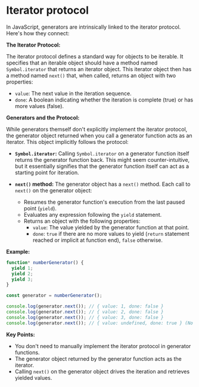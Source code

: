 # Iterator protocol

In JavaScript, generators are intrinsically linked to the iterator protocol. Here's how they connect:

**The Iterator Protocol:**

The iterator protocol defines a standard way for objects to be iterable. It specifies that an iterable object should have a method named `Symbol.iterator` that returns an iterator object. This iterator object then has a method named `next()` that, when called, returns an object with two properties:

- `value`: The next value in the iteration sequence.
- `done`: A boolean indicating whether the iteration is complete (true) or has more values (false).

**Generators and the Protocol:**

While generators themself don't explicitly implement the iterator protocol, the generator object returned when you call a generator function acts as an iterator. This object implicitly follows the protocol:

- **`Symbol.iterator`:** Calling `Symbol.iterator` on a generator function itself returns the generator function back. This might seem counter-intuitive, but it essentially signifies that the generator function itself can act as a starting point for iteration.

- **`next()` method:** The generator object has a `next()` method. Each call to `next()` on the generator object:
  - Resumes the generator function's execution from the last paused point (`yield`).
  - Evaluates any expression following the `yield` statement.
  - Returns an object with the following properties:
    - `value`: The value yielded by the generator function at that point.
    - `done`: `true` if there are no more values to yield (`return` statement reached or implicit at function end), `false` otherwise.

**Example:**

```javascript
function* numberGenerator() {
  yield 1;
  yield 2;
  yield 3;
}

const generator = numberGenerator();

console.log(generator.next()); // { value: 1, done: false }
console.log(generator.next()); // { value: 2, done: false }
console.log(generator.next()); // { value: 3, done: false }
console.log(generator.next()); // { value: undefined, done: true } (No more values)
```

**Key Points:**

- You don't need to manually implement the iterator protocol in generator functions.
- The generator object returned by the generator function acts as the iterator.
- Calling `next()` on the generator object drives the iteration and retrieves yielded values.
